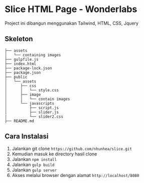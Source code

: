 # Slice HTML Page - Wonderlabs
Project ini dibangun menggunakan Tailwind, HTML, CSS, Jquery

## Skeleton
```
├── assets
│   └── containing images
├── gulpfile.js
├── index.html
├── package-lock.json
├── package.json
├── public
│   └── assets
│      ├── css
│      │   └── style.css
│      ├── image
│      │   └── contain images
│      └── javascripts
│          ├── script.js
│          ├── slider.js
|          └── slider2.css
├── README.md
```

## Cara Instalasi
1. Jalankan git clone `https://github.com/nhunhea/slice.git`
2. Kemudian masuk ke directory hasil clone
3. Jalankan `npm install`
4. Jalankan `gulp build`
5. Jalankan `gulp server`
6. Akses melalui browser dengan alamat `http://localhost/8080`
